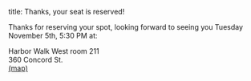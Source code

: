 title: Thanks, your seat is reserved!

Thanks for reserving your spot, looking forward to seeing you Tuesday November 5th, 5:30 PM at:

Harbor Walk West room 211  
360 Concord St.  
[(map)](https://goo.gl/maps/CiwhAzUjXcfStfXz8)
